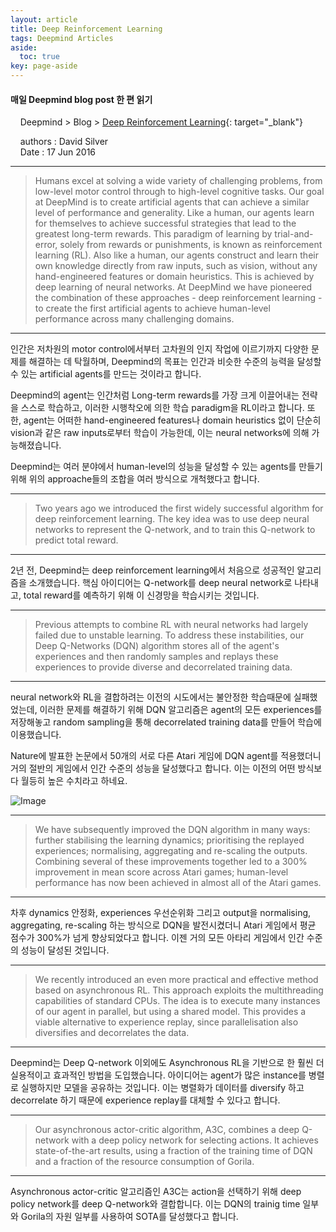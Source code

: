 ```yaml
---
layout: article
title: Deep Reinforcement Learning
tags: Deepmind Articles
aside:
  toc: true
key: page-aside
---
```


#### 매일 Deepmind blog post 한 편 읽기

&nbsp;&nbsp;&nbsp;&nbsp;Deepmind > Blog > [Deep Reinforcement Learning](https://deepmind.com/blog/article/deep-reinforcement-learning){: target="_blank"}

&nbsp;&nbsp;&nbsp;&nbsp;authors : David Silver
<br/>
&nbsp;&nbsp;&nbsp;&nbsp;Date : 17 Jun 2016

---

>Humans excel at solving a wide variety of challenging problems, from low-level motor control through to high-level cognitive tasks. Our goal at DeepMind is to create artificial agents that can achieve a similar level of performance and generality. Like a human, our agents learn for themselves to achieve successful strategies that lead to the greatest long-term rewards. This paradigm of learning by trial-and-error, solely from rewards or punishments, is known as reinforcement learning (RL). Also like a human, our agents construct and learn their own knowledge directly from raw inputs, such as vision, without any hand-engineered features or domain heuristics. This is achieved by deep learning of neural networks. At DeepMind we have pioneered the combination of these approaches - deep reinforcement learning - to create the first artificial agents to achieve human-level performance across many challenging domains.

---

인간은 저차원의 motor control에서부터 고차원의 인지 작업에 이르기까지 다양한 문제를 해결하는 데 탁월하며, Deepmind의 목표는 인간과 비슷한 수준의 능력을 달성할 수 있는 artificial agents를 만드는 것이라고 합니다.
<br/>

Deepmind의 agent는 인간처럼 Long-term rewards를 가장 크게 이끌어내는 전략을 스스로 학습하고, 이러한 시행착오에 의한 학습 paradigm을 RL이라고 합니다. 또한, agent는 어떠한 hand-engineered features나 domain heuristics 없이 단순히 vision과 같은 raw inputs로부터 학습이 가능한데, 이는 neural networks에 의해 가능해졌습니다.
<br/>

Deepmind는 여러 분야에서 human-level의 성능을 달성할 수 있는 agents를 만들기 위해 위의 approache들의 조합을 여러 방식으로 개척했다고 합니다.

---

>Two years ago we introduced the first widely successful algorithm for deep reinforcement learning. The key idea was to use deep neural networks to represent the Q-network, and to train this Q-network to predict total reward.

---

2년 전, Deepmind는 deep reinforcement learning에서 처음으로 성공적인 알고리즘을 소개했습니다.
핵심 아이디어는 Q-network를 deep neural network로 나타내고, total reward를 예측하기 위해 이 신경망을 학습시키는 것입니다.

---

>Previous attempts to combine RL with neural networks had largely failed due to unstable learning. To address these instabilities, our Deep Q-Networks (DQN) algorithm stores all of the agent's experiences and then randomly samples and replays these experiences to provide diverse and decorrelated training data.

---

neural network와 RL을 결합하려는 이전의 시도에서는 불안정한 학습때문에 실패했었는데, 이러한 문제를 해결하기 위해 DQN 알고리즘은 agent의 모든 experiences를 저장해놓고 random sampling을 통해 decorrelated training data를 만들어 학습에 이용했습니다.
<br/>

Nature에 발표한 논문에서 50개의 서로 다른 Atari 게임에 DQN agent를 적용했더니 거의 절반의 게임에서 인간 수준의 성능을 달성했다고 합니다. 이는 이전의 어떤 방식보다 월등히 높은 수치라고 하네요.

![Image](https://raw.github.com/LoteeYoon/LoteeYoon.github.io/master/_posts/_assets/Atari2600.jpg)


---

>We have subsequently improved the DQN algorithm in many ways: further stabilising the learning dynamics; prioritising the replayed experiences; normalising, aggregating and re-scaling the outputs. Combining several of these improvements together led to a 300% improvement in mean score across Atari games; human-level performance has now been achieved in almost all of the Atari games.

---

차후 dynamics 안정화, experiences 우선순위화 그리고 output을 normalising, aggregating, re-scaling 하는 방식으로 DQN을 발전시켰더니 Atari 게임에서 평균 점수가 300%가 넘게 향상되었다고 합니다. 이젠 거의 모든 아타리 게임에서 인간 수준의 성능이 달성된 것입니다.

---

>We recently introduced an even more practical and effective method based on asynchronous RL. This approach exploits the multithreading capabilities of standard CPUs. The idea is to execute many instances of our agent in parallel, but using a shared model. This provides a viable alternative to experience replay, since parallelisation also diversifies and decorrelates the data.

---

Deepmind는 Deep Q-network 이외에도 Asynchronous RL을 기반으로 한 훨씬 더 실용적이고 효과적인 방법을 도입했습니다. 아이디어는 agent가 많은 instance를 병렬로 실행하지만 모델을 공유하는 것입니다. 이는 병렬화가 데이터를 diversify 하고 decorrelate 하기 때문에 experience replay를 대체할 수 있다고 합니다.

---

>Our asynchronous actor-critic algorithm, A3C, combines a deep Q-network with a deep policy network for selecting actions. It achieves state-of-the-art results, using a fraction of the training time of DQN and a fraction of the resource consumption of Gorila.

---

Asynchronous actor-critic 알고리즘인 A3C는 action을 선택하기 위해 deep policy network를 deep Q-network와 결합합니다. 이는 DQN의 trainig time 일부와 Gorila의 자원 일부를 사용하여 SOTA를 달성했다고 합니다.
